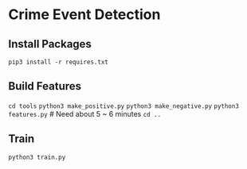 # Crime Event Detection

## Install Packages

`pip3 install -r requires.txt`

## Build Features

`cd tools`
`python3 make_positive.py`
`python3 make_negative.py`
`python3 features.py` # Need about 5 ~ 6 minutes
`cd ..`

## Train

`python3 train.py`
